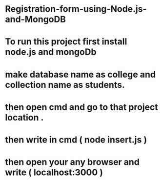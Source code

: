 # Registration-form-using-Node.js-and-MongoDB
# To run this project first install node.js and mongoDb 
# make database name as college and collection name as students.
# then open cmd and go to that project location . 
# then write in cmd ( node insert.js )
# then open your any browser and write ( localhost:3000 ) 
